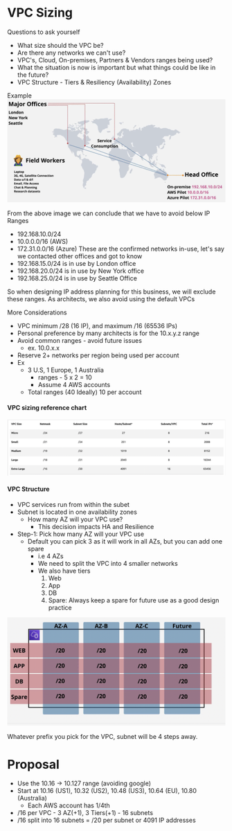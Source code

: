 # VPC Sizing
Questions to ask yourself
- What size should the VPC be?
- Are there any networks we can't use?
- VPC's, Cloud, On-premises, Partners & Vendors ranges being used?
- What the situation is now is important but what things could be like in the future?
- VPC Structure - Tiers & Resiliency (Availability) Zones

Example
![](AWS/Cloud%20Solutions%20Architect/Personal%20Notes/attachments/Pasted%20image%2020240326171818.png)

From the above image we can conclude that we have to avoid below IP Ranges
- 192.168.10.0/24
- 10.0.0.0/16 (AWS)
- 172.31.0.0/16 (Azure)
These are the confirmed networks in-use, let's say we contacted other offices and got to know
- 192.168.15.0/24 is in use by London office
- 192.168.20.0/24 is in use by New York office
- 192.168.25.0/24 is in use by Seattle Office

So when designing IP address planning for this business, we will exclude these ranges.
As architects, we also avoid using the default VPCs

More Considerations
- VPC minimum /28 (16 IP), and maximum /16 (65536 IPs)
- Personal preference by many architects is for the 10.x.y.z range
- Avoid common ranges - avoid future issues
	- ex. 10.0.x.x
- Reserve 2+ networks per region being used per account
- Ex 
	- 3 U.S, 1 Europe, 1 Australia
		- ranges - 5 x 2 = 10
		- Assume 4 AWS accounts
	- Total ranges (40 Ideally) 10 per account

#### VPC sizing reference chart
![](AWS/Cloud%20Solutions%20Architect/Personal%20Notes/attachments/Pasted%20image%2020240326172626.png)

#### VPC Structure 
- VPC services run from within the subet
- Subnet is located in one availability zones
	- How many AZ will your VPC use?
		- This decision impacts HA and Resilience
- Step-1: Pick how many AZ will your VPC use
	- Default you can pick 3 as it will work in all AZs, but you can add one spare
		- i.e 4 AZs
		- We need to split the VPC into 4 smaller networks
		- We also have tiers 
			1. Web
			2. App
			3. DB
			4. Spare: Always keep a spare for future use as a good design practice

![](AWS/Cloud%20Solutions%20Architect/Personal%20Notes/attachments/Pasted%20image%2020240326173119.png)

Whatever prefix you pick for the VPC, subnet will be 4 steps away.

# Proposal 
- Use the 10.16 -> 10.127 range (avoiding google)
- Start at 10.16 (US1), 10.32 (US2), 10.48 (US3), 10.64 (EU), 10.80 (Australia)
	- Each AWS account has 1/4th
- /16 per VPC - 3 AZ(+1), 3 Tiers(+1) - 16 subnets
- /16 split into 16 subnets = /20 per subnet or 4091 IP addresses